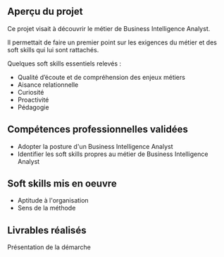 ## Aperçu du projet 

Ce projet visait à découvrir le métier de Business Intelligence Analyst. 

Il permettait de faire un premier point sur les exigences du métier et des soft skills qui lui sont rattachés.

Quelques soft skills essentiels relevés  :
- Qualité d’écoute et de compréhension des enjeux métiers
- Aisance relationnelle
- Curiosité
- Proactivité
- Pédagogie

## Compétences professionnelles validées

- Adopter la posture d'un Business Intelligence Analyst
- Identifier les soft skills propres au métier de Business Intelligence  Analyst


## Soft skills mis en oeuvre

- Aptitude à l'organisation
- Sens de la méthode

## Livrables réalisés

Présentation de la démarche

